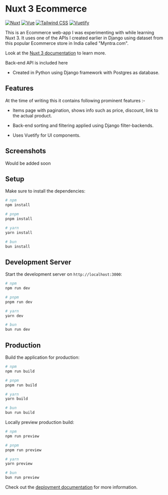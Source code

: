 # Nuxt 3 Ecommerce

[![Nuxt](https://img.shields.io/badge/Nuxt-3.x-green.svg)](https://nuxtjs.org)
[![Vue](https://img.shields.io/badge/Vue-3.x-orange.svg)](https://vuejs.org)
[![Tailwind CSS](https://img.shields.io/badge/Tailwind%20CSS-2.x-blue.svg)](https://tailwindcss.com)
[![Vuetify](https://img.shields.io/badge/Vuetify-3.x-cyan.svg)](https://vuetifyjs.com)

This is an Ecommerce web-app I was experimenting with while learning Nuxt 3. It uses one of the APIs I created earlier in Django using dataset from this popular Ecommerce store in India called "Myntra.com".

Look at the [Nuxt 3 documentation](https://nuxt.com/docs/getting-started/introduction) to learn more.

Back-end API is included here
- Created in Python using Django framework with Postgres as database.

## Features

At the time of writing this it contains following prominent features :-

- Items page with pagination, shows info such as price, discount, link to the actual product.

- Back-end sorting and filtering applied using Django filter-backends.

- Uses Vuetify for UI components.

## Screenshots

Would be added soon

## Setup

Make sure to install the dependencies:

```bash
# npm
npm install

# pnpm
pnpm install

# yarn
yarn install

# bun
bun install
```

## Development Server

Start the development server on `http://localhost:3000`:

```bash
# npm
npm run dev

# pnpm
pnpm run dev

# yarn
yarn dev

# bun
bun run dev
```

## Production

Build the application for production:

```bash
# npm
npm run build

# pnpm
pnpm run build

# yarn
yarn build

# bun
bun run build
```

Locally preview production build:

```bash
# npm
npm run preview

# pnpm
pnpm run preview

# yarn
yarn preview

# bun
bun run preview
```


Check out the [deployment documentation](https://nuxt.com/docs/getting-started/deployment) for more information.
